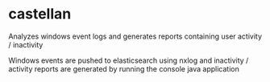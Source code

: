 # castellan
Analyzes windows event logs and generates reports containing user activity / inactivity

Windows events are pushed to elasticsearch using nxlog and inactivity / activity reports are generated by running the console java application
